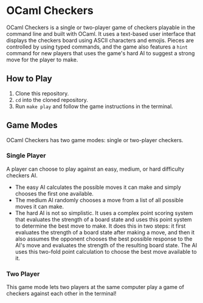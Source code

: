# OCaml Checkers
OCaml Checkers is a single or two-player game of checkers playable in the command line and built with OCaml. It uses a text-based user interface that displays the checkers board using ASCII characters and emojis. Pieces are controlled by using typed commands, and the game also features a `hint` command for new players that uses the game's hard AI to suggest a strong move for the player to make.

## How to Play
1. Clone this repository.
2. `cd` into the cloned repository.
3. Run `make play` and follow the game instructions in the terminal.

## Game Modes
OCaml Checkers has two game modes: single or two-player checkers.

### Single Player
A player can choose to play against an easy, medium, or hard difficulty checkers AI.

- The easy AI calculates the possible moves it can make and simply chooses the first one available.
- The medium AI randomly chooses a move from a list of all possible moves it can make.
- The hard AI is not so simplistic. It uses a complex point scoring system that evaluates the strength of a board state and uses this point system to determine the best move to make. It does this in two steps: it first evaluates the strength of a board state after making a move, and then it also assumes the opponent chooses the best possible response to the AI's move and evaluates the strength of the resulting board state. The AI uses this two-fold point calculation to choose the best move available to it.

### Two Player
This game mode lets two players at the same computer play a game of checkers against each other in the terminal!

